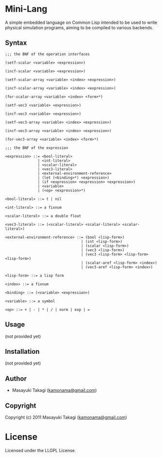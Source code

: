 # Mini-Lang

A simple embedded language on Common Lisp intended to be used to write physical simulation programs, aiming to be compiled to various backends.

## Syntax

    ;;; the BNF of the operation interfaces

    (setf-scalar <variable> <expression>)

    (incf-scalar <variable> <expression>)

    (setf-scalar-array <variable> <index> <expression>)

    (incf-scalar-array <variable> <index> <expression>)

    (for-scalar-array <variable> <index> <form>*)

    (setf-vec3 <variable> <expression>)

    (incf-vec3 <variable> <expression>)

    (setf-vec3-array <variable> <index> <expression>)

    (incf-vec3-array <variable> <index> <expression>)

    (for-vec3-array <variable> <index> <form>*)

    ;;; the BNF of the expression

    <expression> ::= <bool-literal>
                   | <int-literal>
                   | <scalar-literal>
                   | <vec3-literal>
                   | <external-environment-reference>
                   | (let (<binding>*) <expression>)
                   | (if <expression> <expression> <expression>)
                   | <variable>
                   | (<op> <expression>*)

    <bool-literal> ::= t | nil

    <int-literal> ::= a fixnum

    <scalar-literal> ::= a double float

    <vec3-literal> ::= (<scalar-literal> <scalar-literal> <scalar-literal>)

    <external-environment-reference> ::= (bool <lisp-form>)
                                       | (int <lisp-form>)
                                       | (scalar <lisp-form>)
                                       | (vec3 <lisp-form>)
                                       | (vec3 <lisp-form> <lisp-form> <lisp-form>)
                                       | (scalar-aref <lisp-form> <index>)
                                       | (vec3-aref <lisp-form> <index>)

    <lisp-form> ::= a lisp form

    <index> ::= a fixnum

    <binding> ::= (<variable> <expression>)

    <variable> ::= a symbol

    <op> ::= + | - | * | / | norm | exp | =


## Usage

(not provided yet)

## Installation

(not provided yet)

## Author

* Masayuki Takagi (kamonama@gmail.com)

## Copyright

Copyright (c) 2011 Masayuki Takagi (kamonama@gmail.com)

# License

Licensed under the LLGPL License.

